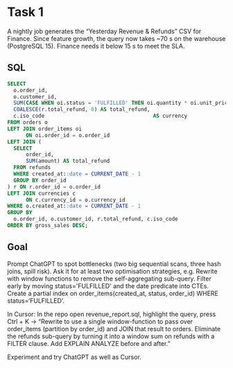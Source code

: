 # Task 1
A nightly job generates the “Yesterday Revenue & Refunds” CSV for Finance.
Since feature growth, the query now takes ~70 s on the warehouse (PostgreSQL 15).
Finance needs it below 15 s to meet the SLA.

## SQL
```sql
SELECT
  o.order_id,
  o.customer_id,
  SUM(CASE WHEN oi.status = 'FULFILLED' THEN oi.quantity * oi.unit_price ELSE 0 END) AS gross_sales,
  COALESCE(r.total_refund, 0) AS total_refund,
  c.iso_code                                   AS currency
FROM orders o
LEFT JOIN order_items oi
      ON oi.order_id = o.order_id
LEFT JOIN (
  SELECT
      order_id,
      SUM(amount) AS total_refund
  FROM refunds
  WHERE created_at::date = CURRENT_DATE - 1
  GROUP BY order_id
) r ON r.order_id = o.order_id
LEFT JOIN currencies c
      ON c.currency_id = o.currency_id
WHERE o.created_at::date = CURRENT_DATE - 1
GROUP BY
  o.order_id, o.customer_id, r.total_refund, c.iso_code
ORDER BY gross_sales DESC;
```

## Goal
Prompt ChatGPT to spot bottlenecks (two big sequential scans, three hash joins, spill risk).
Ask it for at least two optimisation strategies, e.g. 
Rewrite with window functions to remove the self-aggregating sub-query.
Filter early by moving status='FULFILLED' and the date predicate into CTEs.
Create a partial index on order_items(created_at, status, order_id) WHERE status=‘FULFILLED’.


In Cursor: In the repo open revenue_report.sql, highlight the query, press Ctrl + K →
“Rewrite to use a single window-function to pass over order_items (partition by order_id) and JOIN that result to orders. Eliminate the refunds sub-query by turning it into a window sum on refunds with a FILTER clause. Add EXPLAIN ANALYZE before and after.”

Experiment and try ChatGPT as well as Cursor.
